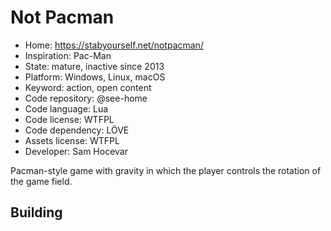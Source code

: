 # Not Pacman

- Home: https://stabyourself.net/notpacman/
- Inspiration: Pac-Man
- State: mature, inactive since 2013
- Platform: Windows, Linux, macOS
- Keyword: action, open content
- Code repository: @see-home
- Code language: Lua
- Code license: WTFPL
- Code dependency: LÖVE
- Assets license: WTFPL
- Developer: Sam Hocevar

Pacman-style game with gravity in which the player controls the rotation of the game field.

## Building
